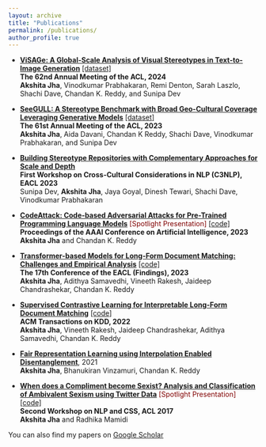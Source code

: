 ```yaml
---
layout: archive
title: "Publications"
permalink: /publications/
author_profile: true
---
```


- **[ViSAGe: A Global-Scale Analysis of Visual Stereotypes in Text-to-Image Generation](https://arxiv.org/abs/2401.06310)** [[dataset]](https://github.com/google-research-datasets/visage) <br/>
**The 62nd Annual Meeting of the ACL, 2024** <br/>
**Akshita Jha**, Vinodkumar Prabhakaran, Remi Denton, Sarah Laszlo, Shachi Dave, Chandan K. Reddy, and Sunipa Dev
  
 - **[SeeGULL: A Stereotype Benchmark with Broad Geo-Cultural Coverage Leveraging Generative Models](https://aclanthology.org/2023.acl-long.548/)** [[dataset]](https://github.com/google-research-datasets/seegull) <br/>
**The 61st Annual Meeting of the ACL, 2023** <br/>
**Akshita Jha**, Aida Davani, Chandan K Reddy, Shachi Dave, Vinodkumar Prabhakaran,  and Sunipa Dev

- **[Building Stereotype Repositories with Complementary Approaches for Scale and Depth](https://aclanthology.org/2023.c3nlp-1.9.pdf)** <br/>
**First Workshop on Cross-Cultural Considerations in NLP (C3NLP), EACL 2023** <br/>
Sunipa Dev, **Akshita Jha**, Jaya Goyal, Dinesh Tewari, Shachi Dave, Vinodkumar Prabhakaran

- **[CodeAttack: Code-based Adversarial Attacks for Pre-Trained Programming Language Models](https://arxiv.org/pdf/2206.00052.pdf)** <span style="color:maroon">[Spotlight Presentation]</span> [[code]](https://github.com/reddy-lab-code-research/CodeAttack) <br/>
**Proceedings of the AAAI Conference on Artificial Intelligence, 2023** <br/>
**Akshita Jha** and Chandan K. Reddy

- **[Transformer-based Models for Long-Form Document Matching: Challenges and Empirical Analysis](https://arxiv.org/abs/2302.03765)** [[code]](https://github.com/AkshitaJha/SimpleModelsforLongDocumentMatching) <br/>
**The 17th Conference of the EACL (Findings), 2023** <br/>
**Akshita Jha**, Adithya Samavedhi, Vineeth Rakesh, Jaideep Chandrashekar, Chandan K. Reddy

- **[Supervised Contrastive Learning for Interpretable Long-Form Document Matching](https://arxiv.org/pdf/2108.09190.pdf)** [[code]](https://github.com/InterDigitalInc/CoLDE) <br/>
**ACM Transactions on KDD, 2022** <br/>
**Akshita Jha**, Vineeth Rakesh, Jaideep Chandrashekar, Adithya Samavedhi, Chandan K. Reddy

- **[Fair Representation Learning using Interpolation Enabled Disentanglement](https://arxiv.org/pdf/2108.00295.pdf)**, 2021 <br/>
**Akshita Jha**, Bhanukiran Vinzamuri, Chandan K. Reddy

- **[When does a Compliment become Sexist? Analysis and Classification of Ambivalent Sexism using Twitter Data](https://aclanthology.org/W17-2902.pdf)** <span style="color:maroon">[Spotlight Presentation]</span> [[code]](https://github.com/AkshitaJha/NLP_CSS_2017) <br/>
**Second Workshop on NLP and CSS, ACL 2017** <br/>
**Akshita Jha** and Radhika Mamidi

You can also find my papers on [Google Scholar](https://scholar.google.com/citations?user=F_ogj6EAAAAJ&hl=en&oi=ao) 

<!-- {% include base_path %}

{% for post in site.publications reversed %}
  {% include archive-single.html %}
{% endfor %}
 -->
